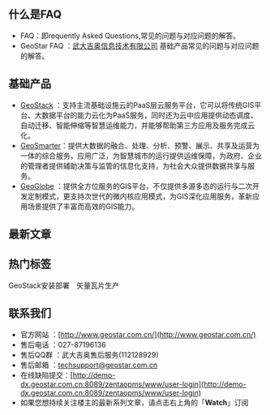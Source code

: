 ## 什么是FAQ
- FAQ：即requently Asked Questions,常见的问题与对应问题的解答。
- GeoStar FAQ  ：[武大吉奥信息技术有限公司](http://www.geostar.com.cn/) 基础产品常见的问题与对应问题的解答。



## 基础产品
- [GeoStack](http://www.geostar.com.cn/html/c/30/index.html) ：支持主流基础设施云的PaaS层云服务平台，它可以将传统GIS平台、大数据平台的能力云化为PaaS服务，同时还为云中应用提供动态调度、自动迁移、智能伸缩等智慧运维能力，并能够帮助第三方应用及服务完成云化。
- [GeoSmarter](http://www.geostar.com.cn/html/c/31/index.html)：提供大数据的融合、处理、分析、预警、展示、共享及运营为一体的综合服务，应用广泛，为智慧城市的运行提供运维保障，为政府、企业的管理者提供辅助决策与监管的信息化支持，为社会大众提供数据共享与服务。
- [GeoGlobe](http://www.geostar.com.cn/html/c/32/index.html) ：提供全方位服务的GIS平台，不仅提供多源多态的运行与二次开发定制模式，更支持次世代的微内核应用模式，为GIS深化应用服务，革新应用场景提供了丰富而高效的GIS能力。


## 最新文章
  

## 热门标签    
GeoStack安装部署　矢量瓦片生产
 

## 联系我们
- 官方网站 ：[http://www.geostar.com.cn/](http://www.geostar.com.cn/) 
- 售后电话 ：027-87196136
- 售后QQ群 ：武大吉奥售后服务(112128929)
- 售后邮箱 ：techsupport@geostar.com.cn
- 在线缺陷提交：[http://demo-dx.geostar.com.cn:8089/zentaopms/www/user-login](http://demo-dx.geostar.com.cn:8089/zentaopms/www/user-login)
- 如果您想持续关注楼主的最新系列文章，请点击右上角的「**Watch**」订阅

